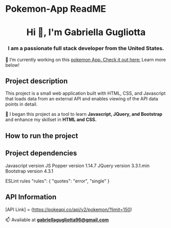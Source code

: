 # Pokemon-App ReadME

<h1 align="center">Hi 👋, I'm Gabriella Gugliotta</h1>
<h3 align="center">I am a passionate full stack developer from the United States.</h3>

🔭 I’m currently working on this [pokemon App. Check it out here:](github.com/ggugliotta/Pokemon-App) Learn more below! 

## Project description
This project is a small web application built with HTML, CSS, and Javascript that loads data from an external API and enables viewing of the API data points in detail.

🌱 I began this project as a tool to learn **Javascript, JQuery, and Bootstrap** and enhance my skillset in **HTML and CSS.**

## How to run the project 


## Project dependencies 
Javascript version 
JS Popper version 1.14.7
JQuery version 3.3.1.min
Bootstrap version 4.3.1

ESLint rules
    "rules": {
        "quotes": "error", "single"
    }

## API Information 
  [API Link] = (https://pokeapi.co/api/v2/pokemon/?limit=150)

📫 Available at **gabriellagugliotta96@gmail.com** 


